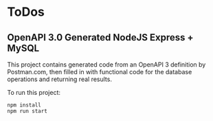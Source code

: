 # ToDos

## OpenAPI 3.0 Generated NodeJS Express + MySQL

This project contains generated code from an OpenAPI 3 definition by Postman.com, then filled in with functional code for the database operations and returning real results.

To run this project:
```
npm install
npm run start
```